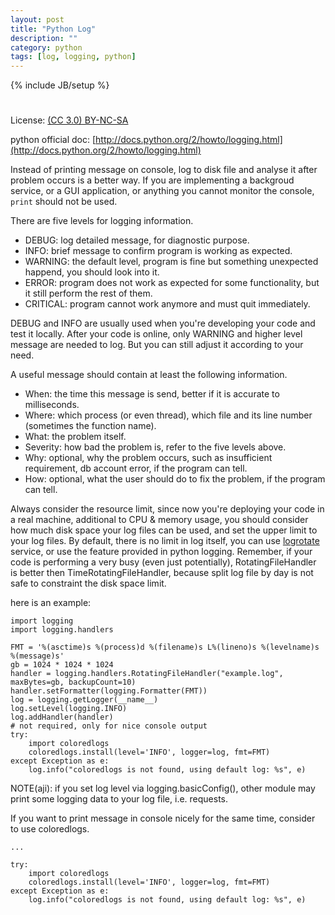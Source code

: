 ```yaml
---
layout: post
title: "Python Log"
description: ""
category: python
tags: [log, logging, python]
---
```

{% include JB/setup %}
#
License: [(CC 3.0) BY-NC-SA](http://creativecommons.org/licenses/by-nc-sa/3.0/)

python official doc: [http://docs.python.org/2/howto/logging.html](http://docs.python.org/2/howto/logging.html)

Instead of printing message on console, log to disk file and analyse it after problem occurs is a better way.
If you are implementing a backgroud service, or a GUI application, or anything you cannot monitor the console, `print` should not be used.

There are five levels for logging information.

* DEBUG: log detailed message, for diagnostic purpose.
* INFO: brief message to confirm program is working as expected.
* WARNING: the default level, program is fine but something unexpected happend, you should look into it.
* ERROR: program does not work as expected for some functionality, but it still perform the rest of them.
* CRITICAL: program cannot work anymore and must quit immediately.

DEBUG and INFO are usually used when you're developing your code and test it locally. After your code is online, only WARNING and higher level message are needed to log.
But you can still adjust it according to your need.

A useful message should contain at least the following information.

* When: the time this message is send, better if it is accurate to milliseconds.
* Where: which process (or even thread), which file and its line number (sometimes the function name).
* What: the problem itself.
* Severity: how bad the problem is, refer to the five levels above.
* Why: optional, why the problem occurs, such as insufficient requirement, db account error, if the program can tell.
* How: optional, what the user should do to fix the problem, if the program can tell.

Always consider the resource limit, since now you're deploying your code in a real machine, additional to CPU & memory usage, you should consider how much disk space your log files can be used, and set the upper limit to your log files.
By default, there is no limit in log itself, you can use [logrotate](https://github.com/logrotate/logrotate) service, or use the feature provided in python logging. Remember, if your code is performing a very busy (even just potentially), RotatingFileHandler is better then TimeRotatingFileHandler, because split log file by day is not safe to constraint the disk space limit.

here is an example:

```
import logging
import logging.handlers

FMT = '%(asctime)s %(process)d %(filename)s L%(lineno)s %(levelname)s %(message)s'
gb = 1024 * 1024 * 1024
handler = logging.handlers.RotatingFileHandler("example.log", maxBytes=gb, backupCount=10)
handler.setFormatter(logging.Formatter(FMT))
log = logging.getLogger(__name__)
log.setLevel(logging.INFO)
log.addHandler(handler)
# not required, only for nice console output
try:
    import coloredlogs
    coloredlogs.install(level='INFO', logger=log, fmt=FMT)
except Exception as e:
    log.info("coloredlogs is not found, using default log: %s", e)
```

NOTE(aji): if you set log level via logging.basicConfig(), other module may print some logging data to your log file, i.e. requests.

If you want to print message in console nicely for the same time, consider to use coloredlogs.

```
...

try:
    import coloredlogs
    coloredlogs.install(level='INFO', logger=log, fmt=FMT)
except Exception as e:
    log.info("coloredlogs is not found, using default log: %s", e)
```
